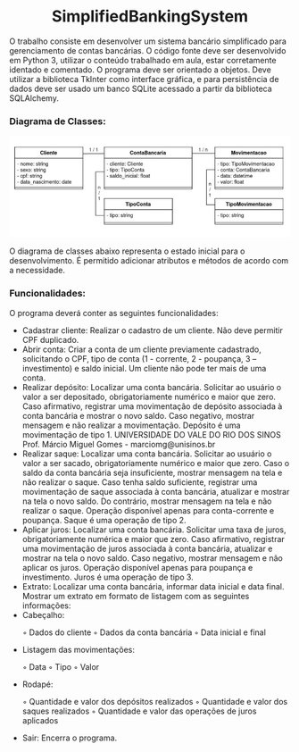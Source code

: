 <h1 align="center"> SimplifiedBankingSystem </h1>
<p> 
  O trabalho consiste em desenvolver um sistema bancário simplificado para gerenciamento de
contas bancárias. O código fonte deve ser desenvolvido em Python 3, utilizar o conteúdo
trabalhado em aula, estar corretamente identado e comentado. O programa deve ser orientado a
objetos. Deve utilizar a biblioteca TkInter como interface gráfica, e para persistência de dados
deve ser usado um banco SQLite acessado a partir da biblioteca SQLAlchemy.
</p>
<h3>Diagrama de Classes:</h3>
<img src="/DiagramaDeClasses.png">
<p>O diagrama de classes abaixo representa o estado inicial para o desenvolvimento. É permitido
adicionar atributos e métodos de acordo com a necessidade.</p>
<h3>Funcionalidades:</h3>
<p>O programa deverá conter as seguintes funcionalidades:</p>
<ul>
<li>Cadastrar cliente: Realizar o cadastro de um cliente. Não deve permitir CPF duplicado.</li>
<li>Abrir conta: Criar a conta de um cliente previamente cadastrado, solicitando o CPF, tipo de
conta (1 - corrente, 2 - poupança, 3 – investimento) e saldo inicial. Um cliente não pode ter
mais de uma conta.</li>
<li>Realizar depósito: Localizar uma conta bancária. Solicitar ao usuário o valor a ser
depositado, obrigatoriamente numérico e maior que zero. Caso afirmativo, registrar uma
movimentação de depósito associada à conta bancária e mostrar o novo saldo. Caso negativo,
mostrar mensagem e não realizar a movimentação. Depósito é uma movimentação de tipo 1.
UNIVERSIDADE DO VALE DO RIO DOS SINOS Prof. Márcio Miguel Gomes - marciomg@unisinos.br</li>
<li>Realizar saque: Localizar uma conta bancária. Solicitar ao usuário o valor a ser sacado,
obrigatoriamente numérico e maior que zero. Caso o saldo da conta bancária seja insuficiente,
mostrar mensagem na tela e não realizar o saque. Caso tenha saldo suficiente, registrar uma
movimentação de saque associada à conta bancária, atualizar e mostrar na tela o novo saldo.
Do contrário, mostrar mensagem na tela e não realizar o saque. Operação disponível apenas
para conta-corrente e poupança. Saque é uma operação de tipo 2.</li>
<li>Aplicar juros: Localizar uma conta bancária. Solicitar uma taxa de juros, obrigatoriamente
numérica e maior que zero. Caso afirmativo, registrar uma movimentação de juros associada
à conta bancária, atualizar e mostrar na tela o novo saldo. Caso negativo, mostrar mensagem
e não aplicar os juros. Operação disponível apenas para poupança e investimento. Juros é uma
operação de tipo 3.</li>
<li>Extrato: Localizar uma conta bancária, informar data inicial e data final. Mostrar um extrato
em formato de listagem com as seguintes informações:
<ul>
</ul>
<li>Cabeçalho:</li>
<p>◦ Dados do cliente
◦ Dados da conta bancária
◦ Data inicial e final</p>
<li>Listagem das movimentações:</li>
<p>◦ Data
◦ Tipo
◦ Valor</p>
<li>Rodapé:</li>
<p>◦ Quantidade e valor dos depósitos realizados
◦ Quantidade e valor dos saques realizados
◦ Quantidade e valor das operações de juros aplicados</p>
</li>
<li>Sair: Encerra o programa.</li>
</ul> 


